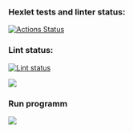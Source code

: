 ### Hexlet tests and linter status:
[![Actions Status](https://github.com/garryfisher/python-project-50/workflows/hexlet-check/badge.svg)](https://github.com/garryfisher/python-project-50/actions)
### Lint status:
[![Lint status](https://github.com/garryfisher/python-project-50/workflows/make-lint/badge.svg)](https://github.com/garryfisher/python-project-50/actions)

<a href="https://codeclimate.com/github/garryfisher/python-project-50/maintainability"><img src="https://api.codeclimate.com/v1/badges/df0c9295986e60cf71d0/maintainability" /></a>

<h3>Run programm</h3>
<a href="https://asciinema.org/a/tEKZlrQX0zuxidpBsrmaoSfS7" target="_blank"><img src="https://asciinema.org/a/tEKZlrQX0zuxidpBsrmaoSfS7.svg" /></a>
